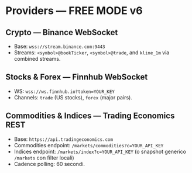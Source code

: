 # Providers — FREE MODE v6

## Crypto — Binance WebSocket
- Base: `wss://stream.binance.com:9443`
- Streams: `<symbol>@bookTicker`, `<symbol>@trade`, and `kline_1m` via combined streams.

## Stocks & Forex — Finnhub WebSocket
- WS: `wss://ws.finnhub.io?token=YOUR_KEY`
- Channels: `trade` (US stocks), `forex` (major pairs).

## Commodities & Indices — Trading Economics REST
- Base: `https://api.tradingeconomics.com`
- Commodities endpoint: `/markets/commodities?c=YOUR_API_KEY`
- Indices endpoint: `/markets/index?c=YOUR_API_KEY` (o snapshot generico `/markets` con filter locali)
- Cadence polling: 60 secondi.
